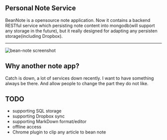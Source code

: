 ## Personal Note Service

BeanNote is a opensource note application. Now it contains a backend RESTful service which persisting note content into mongodb(will support any storage in the future),
but it really designed for adapting any persisten storage(including Dropbox).

---

![bean-note screenshot](http://i.imgur.com/txfnGSK.jpg)


## Why another note app?
Catch is down, a lot of services down recently. I want to have something always be there. And allow people to change the part they
do not like.


## TODO
* supporting SQL storage
* supporting Dropbox sync
* supporting MarkDown format/editor
* offline access
* Chrome plugin to clip any article to bean note
